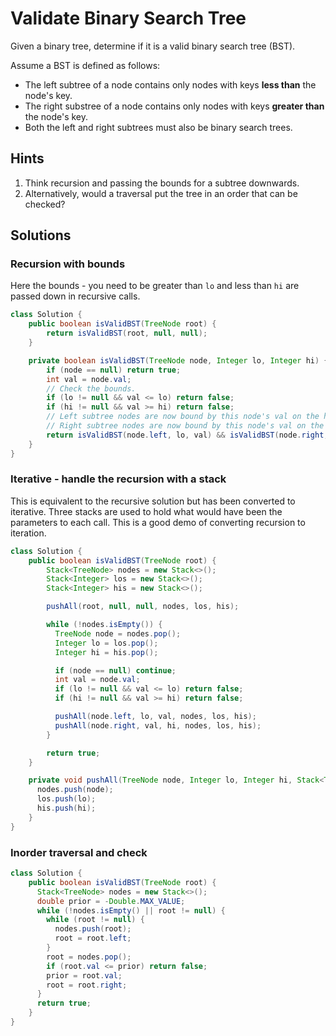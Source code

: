 # Validate Binary Search Tree

Given a binary tree, determine if it is a valid binary search tree (BST).

Assume a BST is defined as follows:

* The left subtree of a node contains only nodes with keys **less than**
  the node's key.
* The right substree of a node contains only nodes with keys **greater than**
  the node's key.
* Both the left and right subtrees must also be binary search trees.

## Hints

1. Think recursion and passing the bounds for a subtree downwards.
1. Alternatively, would a traversal put the tree in an order that can be checked?

## Solutions

### Recursion with bounds

Here the bounds - you need to be greater than `lo` and less than `hi` are
passed down in recursive calls.

```java
class Solution {
    public boolean isValidBST(TreeNode root) {
        return isValidBST(root, null, null);
    }

    private boolean isValidBST(TreeNode node, Integer lo, Integer hi) {
        if (node == null) return true;
        int val = node.val;
        // Check the bounds.
        if (lo != null && val <= lo) return false;
        if (hi != null && val >= hi) return false;
        // Left subtree nodes are now bound by this node's val on the hi side.
        // Right subtree nodes are now bound by this node's val on the lo side.
        return isValidBST(node.left, lo, val) && isValidBST(node.right, val, hi);
    }
}
```

### Iterative - handle the recursion with a stack

This is equivalent to the recursive solution but has been converted to iterative.
Three stacks are used to hold what would have been the parameters to each call.
This is a good demo of converting recursion to iteration.

```java
class Solution {
    public boolean isValidBST(TreeNode root) {
        Stack<TreeNode> nodes = new Stack<>();
        Stack<Integer> los = new Stack<>();
        Stack<Integer> his = new Stack<>();

        pushAll(root, null, null, nodes, los, his);

        while (!nodes.isEmpty()) {
          TreeNode node = nodes.pop();
          Integer lo = los.pop();
          Integer hi = his.pop();

          if (node == null) continue;
          int val = node.val;
          if (lo != null && val <= lo) return false;
          if (hi != null && val >= hi) return false;

          pushAll(node.left, lo, val, nodes, los, his);
          pushAll(node.right, val, hi, nodes, los, his);
        }

        return true;
    }

    private void pushAll(TreeNode node, Integer lo, Integer hi, Stack<TreeNode> nodes, Stack<Integer> los, Stack<Integer> his) {
      nodes.push(node);
      los.push(lo);
      his.push(hi);
    }
}
```

### Inorder traversal and check

```java
class Solution {
    public boolean isValidBST(TreeNode root) {
      Stack<TreeNode> nodes = new Stack<>();
      double prior = -Double.MAX_VALUE;
      while (!nodes.isEmpty() || root != null) {
        while (root != null) {
          nodes.push(root);
          root = root.left;
        }
        root = nodes.pop();
        if (root.val <= prior) return false;
        prior = root.val;
        root = root.right;
      }
      return true;
    }
}
```
